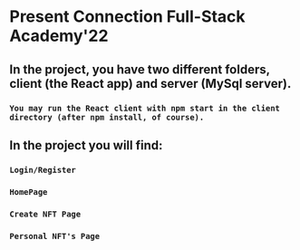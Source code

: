 # Present Connection Full-Stack Academy'22

## In the project, you have two different folders, client (the React app) and server (MySql server). 

### `You may run the React client with npm start in the client directory (after npm install, of course).`


## In the project you will find:

### `Login/Register`
### `HomePage`
### `Create NFT Page`
### `Personal NFT's Page`
